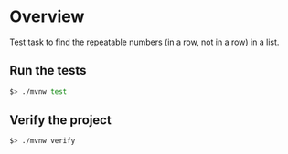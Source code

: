 
# Overview

Test task to find the repeatable numbers (in a row, not in a row) in a list.

## Run the tests

```bash
$> ./mvnw test
```

## Verify the project

```bash
$> ./mvnw verify
```

